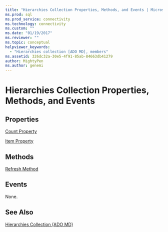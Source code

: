 ```yaml
---
title: "Hierarchies Collection Properties, Methods, and Events | Microsoft Docs"
ms.prod: sql
ms.prod_service: connectivity
ms.technology: connectivity
ms.custom: ""
ms.date: "01/19/2017"
ms.reviewer: ""
ms.topic: conceptual
helpviewer_keywords: 
  - "Hierarchies collection [ADO MD], members"
ms.assetid: 326dc32a-30e5-4f91-85ab-84663db41279
author: MightyPen
ms.author: genemi
---
```

# Hierarchies Collection Properties, Methods, and Events
## Properties  
 [Count Property](../../../ado/reference/ado-api/count-property-ado.md)  
  
 [Item Property](../../../ado/reference/ado-api/item-property-ado.md)  
  
## Methods  
 [Refresh Method](../../../ado/reference/ado-api/refresh-method-ado.md)  
  
## Events  
 None.  
  
## See Also  
 [Hierarchies Collection (ADO MD)](../../../ado/reference/ado-md-api/hierarchies-collection-ado-md.md)
